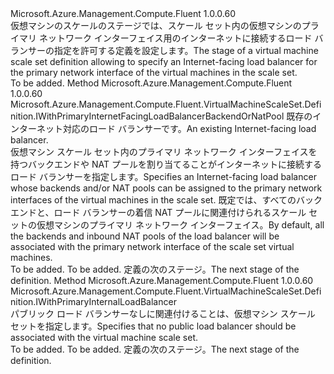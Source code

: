 <Type Name="IWithPrimaryInternetFacingLoadBalancer" FullName="Microsoft.Azure.Management.Compute.Fluent.VirtualMachineScaleSet.Definition.IWithPrimaryInternetFacingLoadBalancer">
  <TypeSignature Language="C#" Value="public interface IWithPrimaryInternetFacingLoadBalancer" />
  <TypeSignature Language="ILAsm" Value=".class public interface auto ansi abstract IWithPrimaryInternetFacingLoadBalancer" />
  <TypeSignature Language="DocId" Value="T:Microsoft.Azure.Management.Compute.Fluent.VirtualMachineScaleSet.Definition.IWithPrimaryInternetFacingLoadBalancer" />
  <TypeSignature Language="VB.NET" Value="Public Interface IWithPrimaryInternetFacingLoadBalancer" />
  <TypeSignature Language="F#" Value="type IWithPrimaryInternetFacingLoadBalancer = interface" />
  <AssemblyInfo>
    <AssemblyName>Microsoft.Azure.Management.Compute.Fluent</AssemblyName>
    <AssemblyVersion>1.0.0.60</AssemblyVersion>
  </AssemblyInfo>
  <Interfaces />
  <Docs>
    <summary>
            <span data-ttu-id="18667-101">仮想マシンのスケールのステージでは、スケール セット内の仮想マシンのプライマリ ネットワーク インターフェイス用のインターネットに接続するロード バランサーの指定を許可する定義を設定します。</span><span class="sxs-lookup"><span data-stu-id="18667-101">The stage of a virtual machine scale set definition allowing to specify an Internet-facing load balancer for the primary network interface of the virtual machines in the scale set.</span></span>
            </summary>
    <remarks>To be added.</remarks>
  </Docs>
  <Members>
    <Member MemberName="WithExistingPrimaryInternetFacingLoadBalancer">
      <MemberSignature Language="C#" Value="public Microsoft.Azure.Management.Compute.Fluent.VirtualMachineScaleSet.Definition.IWithPrimaryInternetFacingLoadBalancerBackendOrNatPool WithExistingPrimaryInternetFacingLoadBalancer (Microsoft.Azure.Management.Network.Fluent.ILoadBalancer loadBalancer);" />
      <MemberSignature Language="ILAsm" Value=".method public hidebysig newslot virtual instance class Microsoft.Azure.Management.Compute.Fluent.VirtualMachineScaleSet.Definition.IWithPrimaryInternetFacingLoadBalancerBackendOrNatPool WithExistingPrimaryInternetFacingLoadBalancer(class Microsoft.Azure.Management.Network.Fluent.ILoadBalancer loadBalancer) cil managed" />
      <MemberSignature Language="DocId" Value="M:Microsoft.Azure.Management.Compute.Fluent.VirtualMachineScaleSet.Definition.IWithPrimaryInternetFacingLoadBalancer.WithExistingPrimaryInternetFacingLoadBalancer(Microsoft.Azure.Management.Network.Fluent.ILoadBalancer)" />
      <MemberSignature Language="VB.NET" Value="Public Function WithExistingPrimaryInternetFacingLoadBalancer (loadBalancer As ILoadBalancer) As IWithPrimaryInternetFacingLoadBalancerBackendOrNatPool" />
      <MemberSignature Language="F#" Value="abstract member WithExistingPrimaryInternetFacingLoadBalancer : Microsoft.Azure.Management.Network.Fluent.ILoadBalancer -&gt; Microsoft.Azure.Management.Compute.Fluent.VirtualMachineScaleSet.Definition.IWithPrimaryInternetFacingLoadBalancerBackendOrNatPool" Usage="iWithPrimaryInternetFacingLoadBalancer.WithExistingPrimaryInternetFacingLoadBalancer loadBalancer" />
      <MemberType>Method</MemberType>
      <AssemblyInfo>
        <AssemblyName>Microsoft.Azure.Management.Compute.Fluent</AssemblyName>
        <AssemblyVersion>1.0.0.60</AssemblyVersion>
      </AssemblyInfo>
      <ReturnValue>
        <ReturnType>Microsoft.Azure.Management.Compute.Fluent.VirtualMachineScaleSet.Definition.IWithPrimaryInternetFacingLoadBalancerBackendOrNatPool</ReturnType>
      </ReturnValue>
      <Parameters>
        <Parameter Name="loadBalancer" Type="Microsoft.Azure.Management.Network.Fluent.ILoadBalancer" />
      </Parameters>
      <Docs>
        <param name="loadBalancer"><span data-ttu-id="18667-102">既存のインターネット対応のロード バランサーです。</span><span class="sxs-lookup"><span data-stu-id="18667-102">An existing Internet-facing load balancer.</span></span></param>
        <summary>
            <span data-ttu-id="18667-103">仮想マシン スケール セット内のプライマリ ネットワーク インターフェイスを持つバックエンドや NAT プールを割り当てることがインターネットに接続するロード バランサーを指定します。</span><span class="sxs-lookup"><span data-stu-id="18667-103">Specifies an Internet-facing load balancer whose backends and/or NAT pools can be assigned to the primary network interfaces of the virtual machines in the scale set.</span></span>
            <span data-ttu-id="18667-104">既定では、すべてのバックエンドと、ロード バランサーの着信 NAT プールに関連付けられるスケール セットの仮想マシンのプライマリ ネットワーク インターフェイス。</span><span class="sxs-lookup"><span data-stu-id="18667-104">By default, all the backends and inbound NAT pools of the load balancer will be associated with the primary network interface of the scale set virtual machines.</span></span>
            </summary>
        <returns>To be added.</returns>
        <remarks>To be added.</remarks>
        <return><span data-ttu-id="18667-105">定義の次のステージ。</span><span class="sxs-lookup"><span data-stu-id="18667-105">The next stage of the definition.</span></span></return>
      </Docs>
    </Member>
    <Member MemberName="WithoutPrimaryInternetFacingLoadBalancer">
      <MemberSignature Language="C#" Value="public Microsoft.Azure.Management.Compute.Fluent.VirtualMachineScaleSet.Definition.IWithPrimaryInternalLoadBalancer WithoutPrimaryInternetFacingLoadBalancer ();" />
      <MemberSignature Language="ILAsm" Value=".method public hidebysig newslot virtual instance class Microsoft.Azure.Management.Compute.Fluent.VirtualMachineScaleSet.Definition.IWithPrimaryInternalLoadBalancer WithoutPrimaryInternetFacingLoadBalancer() cil managed" />
      <MemberSignature Language="DocId" Value="M:Microsoft.Azure.Management.Compute.Fluent.VirtualMachineScaleSet.Definition.IWithPrimaryInternetFacingLoadBalancer.WithoutPrimaryInternetFacingLoadBalancer" />
      <MemberSignature Language="VB.NET" Value="Public Function WithoutPrimaryInternetFacingLoadBalancer () As IWithPrimaryInternalLoadBalancer" />
      <MemberSignature Language="F#" Value="abstract member WithoutPrimaryInternetFacingLoadBalancer : unit -&gt; Microsoft.Azure.Management.Compute.Fluent.VirtualMachineScaleSet.Definition.IWithPrimaryInternalLoadBalancer" Usage="iWithPrimaryInternetFacingLoadBalancer.WithoutPrimaryInternetFacingLoadBalancer " />
      <MemberType>Method</MemberType>
      <AssemblyInfo>
        <AssemblyName>Microsoft.Azure.Management.Compute.Fluent</AssemblyName>
        <AssemblyVersion>1.0.0.60</AssemblyVersion>
      </AssemblyInfo>
      <ReturnValue>
        <ReturnType>Microsoft.Azure.Management.Compute.Fluent.VirtualMachineScaleSet.Definition.IWithPrimaryInternalLoadBalancer</ReturnType>
      </ReturnValue>
      <Parameters />
      <Docs>
        <summary>
            <span data-ttu-id="18667-106">パブリック ロード バランサーなしに関連付けることは、仮想マシン スケール セットを指定します。</span><span class="sxs-lookup"><span data-stu-id="18667-106">Specifies that no public load balancer should be associated with the virtual machine scale set.</span></span>
            </summary>
        <returns>To be added.</returns>
        <remarks>To be added.</remarks>
        <return><span data-ttu-id="18667-107">定義の次のステージ。</span><span class="sxs-lookup"><span data-stu-id="18667-107">The next stage of the definition.</span></span></return>
      </Docs>
    </Member>
  </Members>
</Type>